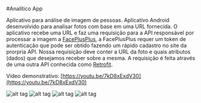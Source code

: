 
#Analítico App

Aplicativo para análise de imagem de pessoas. Aplicativo Android desenvolvido para analisar fotos com base em uma URL fornecida. O aplicativo recebe uma URL e faz uma requisição para a API responsável por processar a imagem a [FacePlusPlus](https://market.mashape.com/faceplusplus/faceplusplus-face-detection), a FacePlusPlus requer um token de autenticação que pode ser obtido fazendo um rápido cadastro no site da prorpria API. Nossa requisição deve conter a URL da foto e quais atributos (dados) que desejamos receber sobre a mesma. A requisição é feita através de uma outra API conhecida como [Retrofit](http://square.github.io/retrofit/).

Vídeo demonstrativo: [https://youtu.be/7kD8xExdV30](https://youtu.be/7kD8xExdV30)

![alt tag](Analitico/app/src/main/res/example/app1.png)
![alt tag](Analitico/app/src/main/res/example/app2.png)
![alt tag](Analitico/app/src/main/res/example/app3.png)
![alt tag](Analitico/app/src/main/res/example/app4.png)

